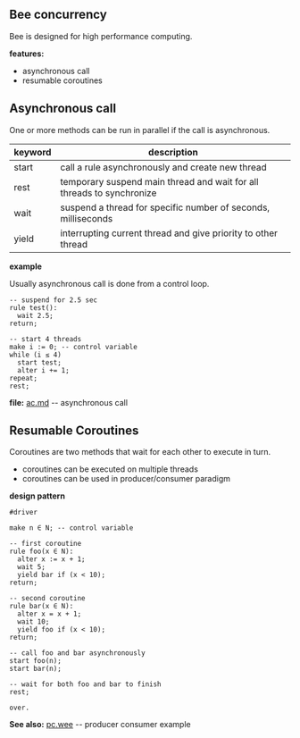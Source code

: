 ## Bee concurrency

Bee is designed for high performance computing.

**features:**

* asynchronous call
* resumable coroutines 

## Asynchronous call

One or more methods can be run in parallel if the call is asynchronous.

keyword | description
--------|----------------------------------------------------------------------
start   | call a rule asynchronously and create new thread
rest    | temporary suspend main thread and wait for all threads to synchronize
wait    | suspend a thread for specific number of seconds, milliseconds
yield   | interrupting current thread and give priority to other thread

**example**

Usually asynchronous call is done from a control loop.

```
-- suspend for 2.5 sec
rule test():
  wait 2.5;
return;

-- start 4 threads
make i := 0; -- control variable
while (i ≤ 4)
  start test;    
  alter i += 1;    
repeat;
rest;
```

**file:** [ac.md](demo/ac.md) -- asynchronous call

## Resumable Coroutines 

Coroutines are two methods that wait for each other to execute in turn.

* coroutines can be executed on multiple threads
* coroutines can be used in producer/consumer paradigm

**design pattern**

```
#driver

make n ∈ N; -- control variable

-- first coroutine
rule foo(x ∈ N):
  alter x := x + 1;
  wait 5;  
  yield bar if (x < 10);
return;

-- second coroutine
rule bar(x ∈ N):
  alter x = x + 1;
  wait 10;    
  yield foo if (x < 10);
return;

-- call foo and bar asynchronously
start foo(n);
start bar(n);

-- wait for both foo and bar to finish
rest;

over.
``` 

**See also:** [pc.wee](../demo/pc.wee) -- producer consumer example
